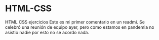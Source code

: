 # HTML-CSS
HTML CSS ejercicios
Este es mi primer comentario en un readmi.
Se celebró una reunión de equipo ayer,
pero como estamos en pandemia no asistio nadie
por esto no se acordo nada.
